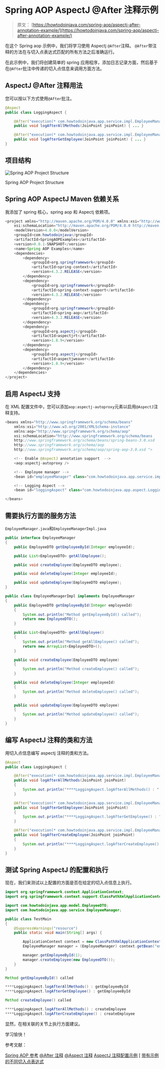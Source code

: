 # Spring AOP AspectJ @After 注释示例

> 原文： [https://howtodoinjava.com/spring-aop/aspectj-after-annotation-example/](https://howtodoinjava.com/spring-aop/aspectj-after-annotation-example/)

在这个 Spring aop 示例中，我们将学习使用 Aspectj `@After`注释。 `@After`带注释的方法在与切入点表达式匹配的所有方法之后准确运行。

在此示例中，我们将创建简单的 spring 应用程序，添加日志记录方面，然后基于在`@After`批注中传递的切入点信息来调用方面方法。

## AspectJ @After 注释用法

您可以按以下方式使用`@After`批注。

```java
@Aspect
public class LoggingAspect {

    @After("execution(* com.howtodoinjava.app.service.impl.EmployeeManagerImpl.*(..))")
    public void logAfterAllMethods(JoinPoint joinPoint) { ... }

    @After("execution(* com.howtodoinjava.app.service.impl.EmployeeManagerImpl.getEmployeeById(..))")
    public void logAfterGetEmployee(JoinPoint joinPoint) { ... }
}

```

## 项目结构

![Spring AOP Project Structure](img/89dd27f7d603b5a50cf05e2415f38f6f.jpg)

Spring AOP Project Structure

## Spring AOP AspectJ Maven 依赖关系

我添加了 spring 核心，spring aop 和 Aspectj 依赖项。

```java
<project xmlns="http://maven.apache.org/POM/4.0.0" xmlns:xsi="http://www.w3.org/2001/XMLSchema-instance"
    xsi:schemaLocation="http://maven.apache.org/POM/4.0.0 http://maven.apache.org/xsd/maven-4.0.0.xsd;
    <modelVersion>4.0.0</modelVersion>
    <groupId>com.howtodoinjava</groupId>
    <artifactId>SpringAOPExamples</artifactId>
    <version>0.0.1-SNAPSHOT</version>
    <name>Spring AOP Examples</name>
    <dependencies>
        <dependency>
            <groupId>org.springframework</groupId>
            <artifactId>spring-context</artifactId>
            <version>4.3.2.RELEASE</version>
        </dependency>
        <dependency>
            <groupId>org.springframework</groupId>
            <artifactId>spring-context-support</artifactId>
            <version>4.3.2.RELEASE</version>
        </dependency>
        <dependency>
            <groupId>org.springframework</groupId>
            <artifactId>spring-aop</artifactId>
            <version>4.3.2.RELEASE</version>
        </dependency>
        <dependency>
            <groupId>org.aspectj</groupId>
            <artifactId>aspectjrt</artifactId>
            <version>1.8.9</version>
        </dependency>
        <dependency>
            <groupId>org.aspectj</groupId>
            <artifactId>aspectjweaver</artifactId>
            <version>1.8.9</version>
        </dependency>
    </dependencies>
</project>
```

## 启用 AspectJ 支持

在 XML 配置文件中，您可以添加`aop:aspectj-autoproxy`元素以启用`@AspectJ`注释支持。

```java
<beans xmlns="http://www.springframework.org/schema/beans"
    xmlns:xsi="http://www.w3.org/2001/XMLSchema-instance"
    xmlns:aop="http://www.springframework.org/schema/aop"
    xsi:schemaLocation="http://www.springframework.org/schema/beans
    http://www.springframework.org/schema/beans/spring-beans-3.0.xsd
    http://www.springframework.org/schema/aop
    http://www.springframework.org/schema/aop/spring-aop-3.0.xsd ">

    <!-- Enable @AspectJ annotation support  -->
    <aop:aspectj-autoproxy />

    <!-- Employee manager -->
    <bean id="employeeManager" class="com.howtodoinjava.app.service.impl.EmployeeManagerImpl" />

    <!-- Logging Aspect -->
    <bean id="loggingAspect" class="com.howtodoinjava.app.aspect.LoggingAspect" />

</beans>

```

## 需要执行方面的服务方法

`EmployeeManager.java`和`EmployeeManagerImpl.java`

```java
public interface EmployeeManager 
{
    public EmployeeDTO getEmployeeById(Integer employeeId);

    public List<EmployeeDTO> getAllEmployee();

    public void createEmployee(EmployeeDTO employee);

    public void deleteEmployee(Integer employeeId);

    public void updateEmployee(EmployeeDTO employee);
}

public class EmployeeManagerImpl implements EmployeeManager 
{
    public EmployeeDTO getEmployeeById(Integer employeeId) 
    {
        System.out.println("Method getEmployeeById() called");
        return new EmployeeDTO();
    }

    public List<EmployeeDTO> getAllEmployee() 
    {
        System.out.println("Method getAllEmployee() called");
        return new ArrayList<EmployeeDTO>();
    }

    public void createEmployee(EmployeeDTO employee)
    {
        System.out.println("Method createEmployee() called");
    }

    public void deleteEmployee(Integer employeeId) 
    {
        System.out.println("Method deleteEmployee() called");
    }

    public void updateEmployee(EmployeeDTO employee) 
    {
        System.out.println("Method updateEmployee() called");
    }
}

```

## 编写 AspectJ 注释的类和方法

用切入点信息编写 aspectj 注释的类和方法。

```java
@Aspect
public class LoggingAspect {

    @After("execution(* com.howtodoinjava.app.service.impl.EmployeeManagerImpl.*(..))")
    public void logAfterAllMethods(JoinPoint joinPoint) 
    {
        System.out.println("****LoggingAspect.logAfterAllMethods() : " + joinPoint.getSignature().getName());
    }

    @After("execution(* com.howtodoinjava.app.service.impl.EmployeeManagerImpl.getEmployeeById(..))")
    public void logAfterGetEmployee(JoinPoint joinPoint) 
    {
        System.out.println("****LoggingAspect.logAfterGetEmployee() : " + joinPoint.getSignature().getName());
    }

    @After("execution(* com.howtodoinjava.app.service.impl.EmployeeManagerImpl.createEmployee(..))")
    public void logAfterCreateEmployee(JoinPoint joinPoint) 
    {
        System.out.println("****LoggingAspect.logAfterCreateEmployee() : " + joinPoint.getSignature().getName());
    }
}

```

## 测试 Spring AspectJ 的配置和执行

现在，我们来测试以上配置的方面是否在给定的切入点信息上执行。

```java
import org.springframework.context.ApplicationContext;
import org.springframework.context.support.ClassPathXmlApplicationContext;

import com.howtodoinjava.app.model.EmployeeDTO;
import com.howtodoinjava.app.service.EmployeeManager;

public class TestMain 
{
    @SuppressWarnings("resource")
    public static void main(String[] args) {

        ApplicationContext context = new ClassPathXmlApplicationContext("applicationContext.xml");
        EmployeeManager manager = (EmployeeManager) context.getBean("employeeManager");

        manager.getEmployeeById(1);
        manager.createEmployee(new EmployeeDTO());
    }
}

```

```java
Method getEmployeeById() called

****LoggingAspect.logAfterAllMethods() : getEmployeeById
****LoggingAspect.logAfterGetEmployee() : getEmployeeById

Method createEmployee() called

****LoggingAspect.logAfterAllMethods() : createEmployee
****LoggingAspect.logAfterCreateEmployee() : createEmployee
```

显然，在相关联的关节上执行方面建议。

学习愉快！

参考文献：

[Spring AOP 参考](https://docs.spring.io/spring/docs/current/spring-framework-reference/html/aop.html)
[@After 注释](https://eclipse.org/aspectj/doc/next/aspectj5rt-api/org/aspectj/lang/annotation/After.html)
[@Aspect 注释](https://eclipse.org/aspectj/doc/next/aspectj5rt-api/org/aspectj/lang/annotation/Aspect.html)
[AspectJ 注释配置示例](//howtodoinjava.com/spring/spring-aop/spring-aop-aspectj-example-tutorial-using-annotation-config/)
[ [带有示例的不同切入点表达式](//howtodoinjava.com/spring/spring-aop/writing-spring-aop-aspectj-pointcut-expressions-with-examples/)